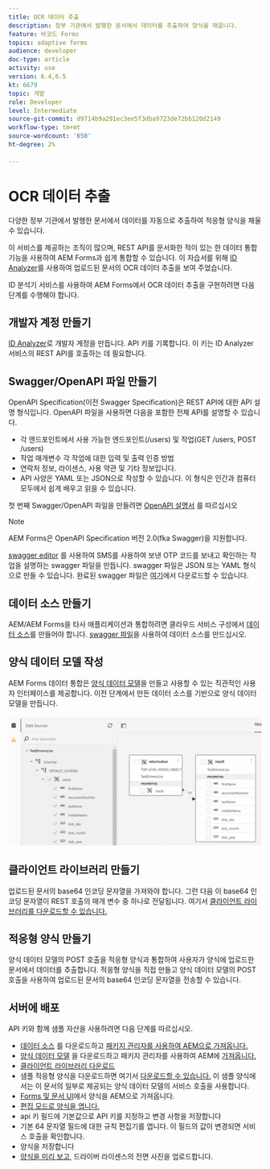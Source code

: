 ```yaml
---
title: OCR 데이터 추출
description: 정부 기관에서 발행한 문서에서 데이터를 추출하여 양식을 채웁니다.
feature: 바코드 Forms
topics: adaptive forms
audience: developer
doc-type: article
activity: use
version: 6.4,6.5
kt: 6679
topic: 개발
role: Developer
level: Intermediate
source-git-commit: d9714b9a291ec3ee5f3dba9723de72bb120d2149
workflow-type: tm+mt
source-wordcount: '650'
ht-degree: 2%

---
```




# OCR 데이터 추출

다양한 정부 기관에서 발행한 문서에서 데이터를 자동으로 추출하여 적응형 양식을 채울 수 있습니다.

이 서비스를 제공하는 조직이 많으며, REST API를 문서화한 적이 있는 한 데이터 통합 기능을 사용하여 AEM Forms과 쉽게 통합할 수 있습니다. 이 자습서를 위해 [ID Analyzer](https://www.idanalyzer.com/)를 사용하여 업로드된 문서의 OCR 데이터 추출을 보여 주었습니다.

ID 분석기 서비스를 사용하여 AEM Forms에서 OCR 데이터 추출을 구현하려면 다음 단계를 수행해야 합니다.

## 개발자 계정 만들기

[ID Analyzer](https://portal.idanalyzer.com/signin.html)로 개발자 계정을 만듭니다. API 키를 기록합니다. 이 키는 ID Analyzer 서비스의 REST API를 호출하는 데 필요합니다.

## Swagger/OpenAPI 파일 만들기

OpenAPI Specification(이전 Swagger Specification)은 REST API에 대한 API 설명 형식입니다. OpenAPI 파일을 사용하면 다음을 포함한 전체 API를 설명할 수 있습니다.

* 각 엔드포인트에서 사용 가능한 엔드포인트(/users) 및 작업(GET /users, POST /users)
* 작업 매개변수 각 작업에 대한 입력 및 출력
인증 방법
* 연락처 정보, 라이센스, 사용 약관 및 기타 정보입니다.
* API 사양은 YAML 또는 JSON으로 작성할 수 있습니다. 이 형식은 인간과 컴퓨터 모두에서 쉽게 배우고 읽을 수 있습니다.

첫 번째 Swagger/OpenAPI 파일을 만들려면 [OpenAPI 설명서](https://swagger.io/docs/specification/2-0/basic-structure/) 를 따르십시오

>[!NOTE]
> AEM Forms은 OpenAPI Specification 버전 2.0(fka Swagger)을 지원합니다.

[swagger editor](https://editor.swagger.io/) 를 사용하여 SMS를 사용하여 보낸 OTP 코드를 보내고 확인하는 작업을 설명하는 swagger 파일을 만듭니다. swagger 파일은 JSON 또는 YAML 형식으로 만들 수 있습니다. 완료된 swagger 파일은 [여기](assets/drivers-license-swagger.zip)에서 다운로드할 수 있습니다.

## 데이터 소스 만들기

AEM/AEM Forms을 타사 애플리케이션과 통합하려면 클라우드 서비스 구성에서 [데이터 소스](https://docs.adobe.com/content/help/en/experience-manager-learn/forms/ic-web-channel-tutorial/parttwo.html)를 만들어야 합니다. [swagger 파일](assets/drivers-license-swagger.zip)을 사용하여 데이터 소스를 만드십시오.

## 양식 데이터 모델 작성

AEM Forms 데이터 통합은 [양식 데이터 모델](https://docs.adobe.com/content/help/en/experience-manager-65/forms/form-data-model/create-form-data-models.html)을 만들고 사용할 수 있는 직관적인 사용자 인터페이스를 제공합니다. 이전 단계에서 만든 데이터 소스를 기반으로 양식 데이터 모델을 만듭니다.

![fdm](assets/test-dl-fdm.PNG)

## 클라이언트 라이브러리 만들기

업로드된 문서의 base64 인코딩 문자열을 가져와야 합니다. 그런 다음 이 base64 인코딩 문자열이 REST 호출의 매개 변수 중 하나로 전달됩니다.
여기서 [클라이언트 라이브러리를 다운로드할 수 있습니다.](assets/drivers-license-client-lib.zip)

## 적응형 양식 만들기

양식 데이터 모델의 POST 호출을 적응형 양식과 통합하여 사용자가 양식에 업로드한 문서에서 데이터를 추출합니다. 적응형 양식을 직접 만들고 양식 데이터 모델의 POST 호출을 사용하여 업로드된 문서의 base64 인코딩 문자열을 전송할 수 있습니다.

## 서버에 배포

API 키와 함께 샘플 자산을 사용하려면 다음 단계를 따르십시오.

* [데이터 소스](assets/drivers-license-source.zip) 를 다운로드하고  [패키지 관리자를 사용하여 AEM으로 가져옵니다.](http://localhost:4502/crx/packmgr/index.jsp)
* [양식 데이터 모델](assets/drivers-license-fdm.zip) 을 다운로드하고 패키지 관리자를 사용하여 AEM에  [가져옵니다.](http://localhost:4502/crx/packmgr/index.jsp)
* [클라이언트 라이브러리 다운로드](assets/drivers-license-client-lib.zip)
* 샘플 적응형 양식을 다운로드하면 여기서 [다운로드할 수 있습니다.](assets/adaptive-form-dl.zip) 이 샘플 양식에서는 이 문서의 일부로 제공되는 양식 데이터 모델의 서비스 호출을 사용합니다.
* [Forms 및 문서 UI](http://localhost:4502/aem/forms.html/content/dam/formsanddocuments)에서 양식을 AEM으로 가져옵니다.
* [편집 모드로 양식을 엽니다.](http://localhost:4502/editor.html/content/forms/af/driverslicenseandpassport.html)
* api 키 필드에 기본값으로 API 키를 지정하고 변경 사항을 저장합니다
* 기본 64 문자열 필드에 대한 규칙 편집기를 엽니다. 이 필드의 값이 변경되면 서비스 호출을 확인합니다.
* 양식을 저장합니다
* [양식을 미리 보고](http://localhost:4502/content/dam/formsanddocuments/driverslicenseandpassport/jcr:content?wcmmode=disabled), 드라이버 라이센스의 전면 사진을 업로드합니다.


